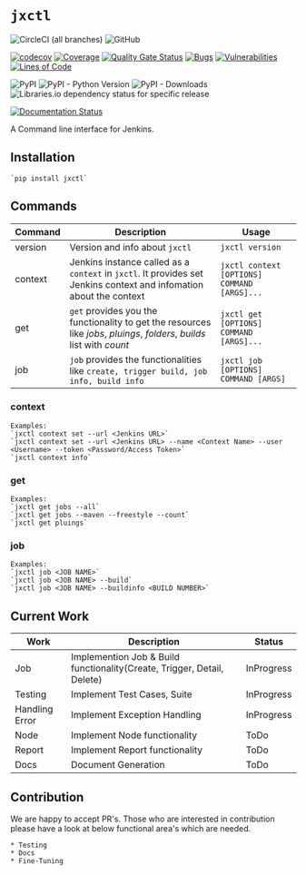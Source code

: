 # `jxctl` 
![CircleCI (all branches)](https://img.shields.io/circleci/project/github/deepan10/jxctl.svg?style=plastic)  ![GitHub](https://img.shields.io/github/license/deepan10/jxctl.svg?style=plastic)

[![codecov](https://codecov.io/gh/deepan10/jxctl/branch/master/graph/badge.svg)](https://codecov.io/gh/deepan10/jxctl)
[![Coverage](https://sonarcloud.io/api/project_badges/measure?project=jxctl&metric=coverage)](https://sonarcloud.io/dashboard?id=jxctl)
[![Quality Gate Status](https://sonarcloud.io/api/project_badges/measure?project=jxctl&metric=alert_status)](https://sonarcloud.io/dashboard?id=jxctl)
[![Bugs](https://sonarcloud.io/api/project_badges/measure?project=jxctl&metric=bugs)](https://sonarcloud.io/dashboard?id=jxctl)
[![Vulnerabilities](https://sonarcloud.io/api/project_badges/measure?project=jxctl&metric=vulnerabilities)](https://sonarcloud.io/dashboard?id=jxctl)
[![Lines of Code](https://sonarcloud.io/api/project_badges/measure?project=jxctl&metric=ncloc)](https://sonarcloud.io/dashboard?id=jxctl)

![PyPI](https://img.shields.io/pypi/v/jxctl.svg?color=f&style=plastic)
![PyPI - Python Version](https://img.shields.io/pypi/pyversions/jxctl.svg?color=f&style=plastic)
![PyPI - Downloads](https://img.shields.io/pypi/dm/jxctl.svg?color=f&style=plastic)
![Libraries.io dependency status for specific release](https://img.shields.io/librariesio/release/pypi/jxctl/0.0.6.svg?style=plastic)

[![Documentation Status](https://readthedocs.org/projects/jxctl/badge/?version=latest)](https://jxctl.readthedocs.io/en/latest/?badge=latest)

A Command line interface for Jenkins.

## Installation

    `pip install jxctl`

## Commands

| Command | Description                                         | Usage                    |
|---------|-----------------------------------------------------|--------------------------|
| version | Version and info about `jxctl`                      | `jxctl version`          |
| context | Jenkins instance called as a `context` in `jxctl`. It provides set Jenkins context and infomation about the context | `jxctl context [OPTIONS] COMMAND [ARGS]...` |
| get | `get` provides you the functionality to get the resources like *jobs*, *pluings*, *folders*, *builds* list with *count* | `jxctl get [OPTIONS] COMMAND [ARGS]...`|
| job | `job` provides the functionalities like `create, trigger build, job info, build info` | `jxctl job [OPTIONS] COMMAND [ARGS]`

### context
    Examples:
    `jxctl context set --url <Jenkins URL>`
    `jxctl context set --url <Jenkins URL> --name <Context Name> --user <Username> --token <Password/Access Token>`
    `jxctl context info`
### get
    Examples:
    `jxctl get jobs --all`
    `jxctl get jobs --maven --freestyle --count`
    `jxctl get pluings`

### job
    Examples:
    `jxctl job <JOB NAME>`
    `jxctl job <JOB NAME> --build`
    `jxctl job <JOB NAME> --buildinfo <BUILD NUMBER>`

## Current Work
| Work      |   Description     | Status |
|-----------|-------------------|--------|
| Job       | Implemention Job & Build functionality(Create, Trigger, Detail, Delete) | InProgress | 
| Testing   | Implement Test Cases, Suite | InProgress |
| Handling Error   | Implement Exception Handling | InProgress | 
| Node  | Implement Node functionality | ToDo | 
| Report | Implement Report functionality | ToDo |
| Docs | Document Generation | ToDo |

## Contribution 
We are happy to accept PR's. Those who are interested in contribution please have a look at below functional area's which are needed.

    * Testing
    * Docs
    * Fine-Tuning